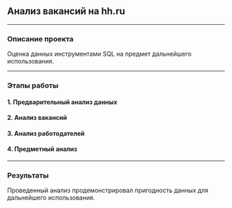 ## Анализ вакансий на hh.ru 
____
### Описание проекта
Оценка данных инструментами SQL на предмет дальнейшего использования.
____
### Этапы работы
#### 1. Предварительный анализ данных

#### 2. Анализ вакансий

#### 3. Анализ работодателей

#### 4. Предметный анализ
____
### Результаты
Проведенный анализ продемонстрировал пригодность данных для дальнейшего использования.
